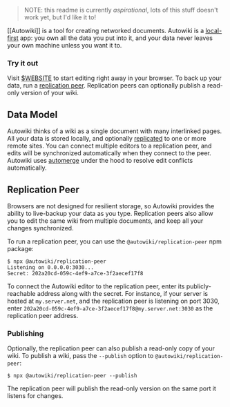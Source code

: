 > NOTE: this readme is currently _aspirational_, lots of this stuff doesn't
> work yet, but I'd like it to!

[[Autowiki]] is a tool for creating networked documents. Autowiki is a [local-first](https://www.inkandswitch.com/local-first.html) app: you own all the data you put into it, and your data never leaves your own machine unless you want it to.

### Try it out

Visit [$WEBSITE](https://web.site) to start editing right away in your browser. To back up your data, run a [replication peer](#replicationpeer). Replication peers can optionally publish a read-only version of your wiki.

## Data Model

Autowiki thinks of a wiki as a single document with many interlinked pages. All your data is stored locally, and optionally [replicated](#replicationpeer) to one or more remote sites. You can connect multiple editors to a replication peer, and edits will be synchronized automatically when they connect to the peer. Autowiki uses [automerge](https://github.com/automerge/automerge) under the hood to resolve edit conflicts automatically.

## Replication Peer

Browsers are not designed for resilient storage, so Autowiki provides the ability to live-backup your data as you type. Replication peers also allow you to edit the same wiki from multiple documents, and keep all your changes synchronized.

To run a replication peer, you can use the `@autowiki/replication-peer` npm package:

```
$ npx @autowiki/replication-peer
Listening on 0.0.0.0:3030...
Secret: 202a20cd-059c-4ef9-a7ce-3f2aecef17f8
```

To connect the Autowiki editor to the replication peer, enter its publicly-reachable address along with the secret. For instance, if your server is hosted at `my.server.net`, and the replication peer is listening on port 3030, enter `202a20cd-059c-4ef9-a7ce-3f2aecef17f8@my.server.net:3030` as the replication peer address.

### Publishing

Optionally, the replication peer can also publish a read-only copy of your wiki. To publish a wiki, pass the `--publish` option to `@autowiki/replication-peer`:

```
$ npx @autowiki/replication-peer --publish
```

The replication peer will publish the read-only version on the same port it listens for changes.
